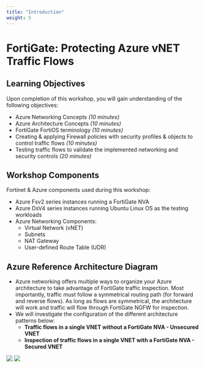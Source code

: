 ```yaml
---
title: "Introduction"
weight: 5
---
```


# FortiGate: Protecting Azure vNET Traffic Flows

## Learning Objectives

Upon completion of this workshop, you will gain understanding of the following objectives:
  
  * Azure Networking Concepts *(10 minutes)*
  * Azure Architecture Concepts *(10 minutes)*
  * FortiGate FortiOS terminology *(10 minutes)*
  * Creating & applying Firewall policies with security profiles & objects to control traffic flows *(10 minutes)*
  * Testing traffic flows to validate the implemented networking and security controls *(20 minutes)*

## Workshop Components

Fortinet & Azure components used during this workshop:

  * Azure Fsv2 series instances running a FortiGate NVA
  * Azure DsV4 series instances running Ubuntu Linux OS as the testing workloads
  * Azure Networking Components:
    * Virtual Network (vNET)
    * Subnets
    * NAT Gateway
    * User-defined Route Table (UDR)

## Azure Reference Architecture Diagram

  * Azure networking offers multiple ways to organize your Azure architecture to take advantage of FortiGate traffic inspection.  Most importantly, traffic must follow a symmetrical routing path (for forward and reverse flows). As long as flows are symmetrical, the architecture will work and traffic will flow through FortiGate NGFW for inspection.
  * We will investigate the configuration of the different architecture patterns below:
    - **Traffic flows in a single VNET without a FortiGate NVA - Unsecured VNET**
    - **Inspection of traffic flows in a single VNET with a FortiGate NVA - Secured VNET**

![](Images/Azure-Unsecured-VNET.png)
![](Images/Azure-Secured-VNET.PNG)
